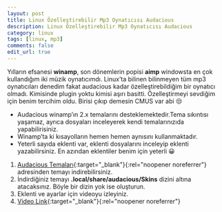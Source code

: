 ```yaml
---
layout: post
title: Linux Özelleştirebilir Mp3 Oynatıcısı Audacious
description: Linux Özelleştirebilir Mp3 Oynatıcısı Audacious
category: linux
tags: [linux, mp3]
comments: false
edit_url: true
---
```


Yılların efsanesi **winamp**, son dönemlerin popisi **aimp** windowsta en çok kullandığım iki müzik oynatıcımdı. Linux’ta bilinen bilinmeyen tüm mp3 oynatıcıları denedim fakat audacious kadar özelleştirebildiğim bir oynatıcı olmadı. Kimisinde plugin yoktu kimisi aşırı basitti. Özelleştirmeyi sevdiğim için benim tercihim oldu. Birisi çıkıp demesin CMUS var abi 😒

<!-- excerpt separator -->

- Audacious winamp’ın 2.x temalarını desteklemektedir.Tema sıkıntısı yaşamaz, ayrıca dosyaları inceleyerek kendi temalarınızıda yapabilirisiniz.
- Winamp’ta ki kısayolların hemen hemen aynısını kullanmaktadır.
- Yeterli sayıda eklenti var, eklenti dosyalarını inceleyip eklenti yazabilirsiniz. En azından eklentiler benim için yeterli 😀

1.  [Audacious Temaları](https://www.deviantart.com/customization/skins/media/winamp/classic/whats-hot/){:target="\_blank"}{:rel="noopener noreferrer"} adresinden temayı indirebilirsiniz.
2.  İndirdiğiniz temayı **.local/share/audacious/Skins** dizini altına atacaksınız. Böyle bir dizin yok ise oluşturun.
3.  Eklenti ve ayarlar için videoyu izleyiniz.
4.  [Video Link](https://www.youtube.com/channel/UCJyK4D5BcoPXjV5T8N8-liA?view_as=subscriber){:target="\_blank"}{:rel="noopener noreferrer"}
